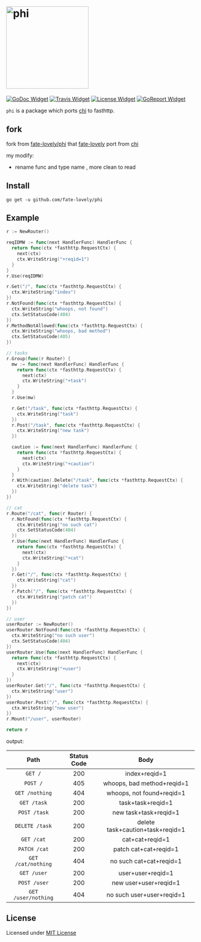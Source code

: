 # <img alt="phi" src="https://cdn.rawgit.com/fate-lovely/phi/master/phi.svg" width="220" />

[![GoDoc Widget]][GoDoc] [![Travis Widget]][Travis] [![License Widget]][License] [![GoReport Widget]][GoReport]

`phi` is a package which ports [chi](https://github.com/go-chi/chi) to fasthttp.

## fork
fork from [fate-lovely/phi](https://github.com/fate-lovely/phi) that [fate-lovely](https://github.com/fate-lovely) port from [chi](https://github.com/go-chi/chi)

my modify:
*  rename func and type name , more clean to read

## Install

`go get -u github.com/fate-lovely/phi`

## Example

```go
r := NewRouter()

reqIDMW := func(next HandlerFunc) HandlerFunc {
  return func(ctx *fasthttp.RequestCtx) {
    next(ctx)
    ctx.WriteString("+reqid=1")
  }
}
r.Use(reqIDMW)

r.Get("/", func(ctx *fasthttp.RequestCtx) {
  ctx.WriteString("index")
})
r.NotFound(func(ctx *fasthttp.RequestCtx) {
  ctx.WriteString("whoops, not found")
  ctx.SetStatusCode(404)
})
r.MethodNotAllowed(func(ctx *fasthttp.RequestCtx) {
  ctx.WriteString("whoops, bad method")
  ctx.SetStatusCode(405)
})

// tasks
r.Group(func(r Router) {
  mw := func(next HandlerFunc) HandlerFunc {
    return func(ctx *fasthttp.RequestCtx) {
      next(ctx)
      ctx.WriteString("+task")
    }
  }
  r.Use(mw)

  r.Get("/task", func(ctx *fasthttp.RequestCtx) {
    ctx.WriteString("task")
  })
  r.Post("/task", func(ctx *fasthttp.RequestCtx) {
    ctx.WriteString("new task")
  })

  caution := func(next HandlerFunc) HandlerFunc {
    return func(ctx *fasthttp.RequestCtx) {
      next(ctx)
      ctx.WriteString("+caution")
    }
  }
  r.With(caution).Delete("/task", func(ctx *fasthttp.RequestCtx) {
    ctx.WriteString("delete task")
  })
})

// cat
r.Route("/cat", func(r Router) {
  r.NotFound(func(ctx *fasthttp.RequestCtx) {
    ctx.WriteString("no such cat")
    ctx.SetStatusCode(404)
  })
  r.Use(func(next HandlerFunc) HandlerFunc {
    return func(ctx *fasthttp.RequestCtx) {
      next(ctx)
      ctx.WriteString("+cat")
    }
  })
  r.Get("/", func(ctx *fasthttp.RequestCtx) {
    ctx.WriteString("cat")
  })
  r.Patch("/", func(ctx *fasthttp.RequestCtx) {
    ctx.WriteString("patch cat")
  })
})

// user
userRouter := NewRouter()
userRouter.NotFound(func(ctx *fasthttp.RequestCtx) {
  ctx.WriteString("no such user")
  ctx.SetStatusCode(404)
})
userRouter.Use(func(next HandlerFunc) HandlerFunc {
  return func(ctx *fasthttp.RequestCtx) {
    next(ctx)
    ctx.WriteString("+user")
  }
})
userRouter.Get("/", func(ctx *fasthttp.RequestCtx) {
  ctx.WriteString("user")
})
userRouter.Post("/", func(ctx *fasthttp.RequestCtx) {
  ctx.WriteString("new user")
})
r.Mount("/user", userRouter)

return r
```

output:

|        Path         | Status Code |               Body               |
| :-----------------: | :---------: | :------------------------------: |
|       `GET /`       |     200     |          index+reqid=1           |
|      `POST /`       |     405     |    whoops, bad method+reqid=1    |
|   `GET /nothing`    |     404     |    whoops, not found+reqid=1     |
|     `GET /task`     |     200     |        task+task+reqid=1         |
|    `POST /task`     |     200     |      new task+task+reqid=1       |
|   `DELETE /task`    |     200     | delete task+caution+task+reqid=1 |
|     `GET /cat`      |     200     |         cat+cat+reqid=1          |
|    `PATCH /cat`     |     200     |      patch cat+cat+reqid=1       |
| `GET /cat/nothing`  |     404     |     no such cat+cat+reqid=1      |
|     `GET /user`     |     200     |        user+user+reqid=1         |
|    `POST /user`     |     200     |      new user+user+reqid=1       |
| `GET /user/nothing` |     404     |    no such user+user+reqid=1     |

## License

Licensed under [MIT License](http://mit-license.org/2017)

[License]: http://mit-license.org/2017
[License Widget]: http://img.shields.io/badge/license-MIT-blue.svg?style=flat-square
[GoDoc]: https://godoc.org/github.com/fate-lovely/phi
[GoDoc Widget]: https://godoc.org/github.com/fate-lovely/phi?status.svg
[Travis]: https://travis-ci.org/fate-lovely/phi
[Travis Widget]: https://travis-ci.org/fate-lovely/phi.svg?branch=master
[GoReport Widget]: https://goreportcard.com/badge/github.com/fate-lovely/phi
[GoReport]: https://goreportcard.com/report/github.com/fate-lovely/phi
